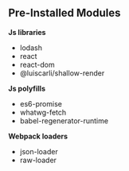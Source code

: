 
## Pre-Installed Modules

**Js libraries**
- lodash
- react
- react-dom
- @luiscarli/shallow-render

**Js polyfills**
- es6-promise
- whatwg-fetch
- babel-regenerator-runtime

**Webpack loaders**
- json-loader
- raw-loader
